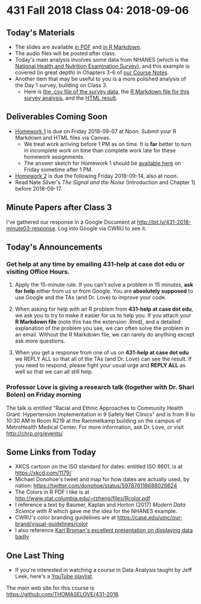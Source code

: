 # 431 Fall 2018 Class 04: 2018-09-06

## Today's Materials

- The slides are available [in PDF](https://github.com/THOMASELOVE/431-2018/blob/master/slides/class04/431_class-04-slides_2018.pdf) and [in R Markdown](https://raw.githubusercontent.com/THOMASELOVE/431-2018/master/slides/class04/431_class-04-slides_2018.Rmd).
- The audio files will be posted after class.
- Today's main analysis involves some data from NHANES (which is the [National Health and Nutrition Examination Survey](https://www.cdc.gov/nchs/nhanes.htm)), and this example is covered (in great depth) in Chapters 3-6 of [our Course Notes](https://thomaselove.github.io/2018-431-book/dataviz.html).
- Another item that may be useful to you is a more polished analysis of the Day 1 survey, building on Class 3.
    - Here is [the .csv file of the survey data](https://raw.githubusercontent.com/THOMASELOVE/431-2018/master/slides/class04/surveyday1_2018.csv), the [R Markdown file for this survey analysis](https://raw.githubusercontent.com/THOMASELOVE/431-2018/master/slides/class04/class4-survey.Rmd), and the [HTML result](http://htmlpreview.github.io/?https://github.com/THOMASELOVE/431-2018/blob/master/slides/class04/class4-survey.html).

## Deliverables Coming Soon

- [Homework 1](https://github.com/THOMASELOVE/431-2018/tree/master/homework/Homework1) is due on Friday 2018-09-07 at Noon. Submit your R Markdown and HTML files via Canvas. 
    - We treat work arriving before 1 PM as on time. It is **far** better to turn in incomplete work on time than complete work late for these homework assignments.
    - The answer sketch for Homework 1 should be [available here](https://github.com/THOMASELOVE/431-2018/tree/master/homework/Homework1) on Friday sometime after 1 PM.
- [Homework 2](https://github.com/THOMASELOVE/431-2018/tree/master/homework/Homework2) is due the following Friday 2018-09-14, also at noon.
- Read Nate Silver's *The Signal and the Noise* (Introduction and Chapter 1) before 2018-09-17.
    
## Minute Papers after Class 3

I've gathered our response in a Google Document at http://bit.ly/431-2018-minute03-response. Log into Google via CWRU to see it.

## Today's Announcements

### Get help at any time by emailing **431-help at case dot edu** or visiting Office Hours.

1. Apply the 15-minute rule. If you can't solve a problem in 15 minutes, **ask for help** either from us or from Google. You are **absolutely supposed** to use Google and the TAs (and Dr. Love) to improve your code.

2. When asking for help with an R problem from **431-help at case dot edu**, we ask you to try to make it easier for us to help you. If you attach your **R Markdown file** (note this has the extension .Rmd), and a detailed explanation of the problem you see, we can often solve the problem in an email. Without the R Markdown file, we can rarely do anything except ask more questions.

3. When you get a response from one of us on **431-help at case dot edu** we REPLY ALL so that all of the TAs (and Dr. Love) can see the result. If you need to respond, please fight your usual urge and **REPLY ALL** as well so that we can all still help.

### Professor Love is giving a research talk (together with Dr. Shari Bolen) on Friday morning

The talk is entitled "Racial and Ethnic Approaches to Community Health Grant: Hypertension Implementation in 9 Safety Net Clinics" and is from 9 to 10:30 AM in Room R219 at the Rammelkamp building on the campus of MetroHealth Medical Center. For more information, ask Dr. Love, or visit http://chrp.org/events/

## Some Links from Today

- XKCS cartoon on the ISO standard for dates: entitled ISO 8601, is at https://xkcd.com/1179/
- Michael Donohoe's tweet and map for how dates are actually used, by nation: https://twitter.com/donohoe/status/597876118688026624
- The Colors in R PDF I like is at http://www.stat.columbia.edu/~tzheng/files/Rcolor.pdf
- I reference a text by Baumer, Kaplan and Horton (2017) *Modern Data Science with R* which gave me the idea for the NHANES example.
- CWRU's color branding guidelines are at https://case.edu/umc/our-brand/visual-guidelines/color
- I also reference [Karl Broman's excellent presentation on displaying data badly](https://github.com/kbroman/Talk_Graphs)


## One Last Thing

- If you're interested in watching a course in Data Analysis taught by Jeff Leek, here's a [YouTube playlist](https://www.youtube.com/playlist?list=PLycnP7USbo1Ux7pFnWecWg-UWHVdCDuou).

The main web site for this course is https://github.com/THOMASELOVE/431-2018.
